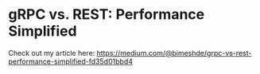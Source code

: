 # gRPC vs. REST: Performance Simplified
Check out my article here: https://medium.com/@bimeshde/grpc-vs-rest-performance-simplified-fd35d01bbd4
